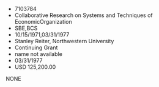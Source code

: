 * 7103784
* Collaborative Research on Systems and Techniques of EconomicOrganization
* SBE,BCS
* 10/15/1971,03/31/1977
* Stanley Reiter, Northwestern University
* Continuing Grant
*   name not available
* 03/31/1977
* USD 125,200.00

NONE